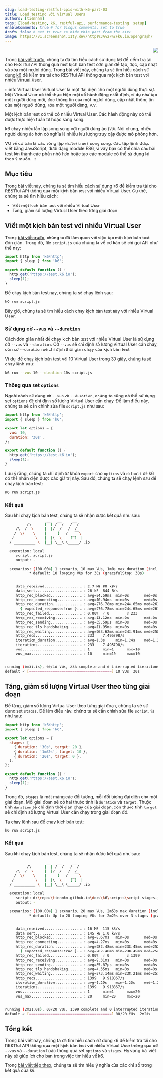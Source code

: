 ```yaml
---
slug: load-testing-restful-apis-with-k6-part-03
title: Load testing với Virtual Users
authors: [tiennhm]
tags: [load-testing, k6, restful-api, performance-testing, setup]
enableComments: true # for Gisqus comments, set to true
draft: false # set to true to hide this post from the site
image: https://v1.screenshot.11ty.dev/https%3A%2F%2Fk6.io/opengraph/
---
```


<p align="right">
    <img src="https://api.visitorbadge.io/api/visitors?path=https%3A%2F%2Ftiennhm.github.io%2Fblog%2Fload-testing-restful-apis-with-k6-part-03&label=⚪Views&labelColor=%2337d67a&countColor=%23555555&style=flat&labelStyle=upper" loading='lazy' decoding='async'/>
</p>

Trong [bài viết trước](./part-02.md), chúng ta đã tìm hiểu cách sử dụng k6 để kiểm tra tải cho RESTful API thông qua một kịch bản test đơn giản để tạo, đọc, cập nhật và xóa một người dùng. Trong bài viết này, chúng ta sẽ tìm hiểu cách sử dụng [k6](https://k6.io) để kiểm tra tải cho RESTful API thông qua một kịch bản test với nhiều [Virtual User](https://k6.io/docs/misc/glossary/#virtual-user).

<!--truncate-->

:::info Virtual User
Virtual User là một đại diện cho một người dùng thực sự. Một Virtual User có thể thực hiện một số hành động nhất định, ví dụ như tạo một người dùng mới, đọc thông tin của một người dùng, cập nhật thông tin của một người dùng, xóa một người dùng, v.v.

Một kịch bản test có thể có nhiều Virtual User. Các hành động này có thể được thực hiện tuần tự hoặc song song.

k6 chạy nhiều lần lặp song song với người dùng ảo (`VU`). Nói chung, nhiều người dùng ảo hơn có nghĩa là nhiều lưu lượng truy cập được mô phỏng hơn.

VU về cơ bản là các vòng lặp `while(true)` song song. Các tập lệnh được viết bằng JavaScript, dưới dạng module ES6, vì vậy bạn có thể chia các bài test lớn thành các phần nhỏ hơn hoặc tạo các module có thể sử dụng lại theo ý muốn.
:::

## Mục tiêu

Trong bài viết này, chúng ta sẽ tìm hiểu cách sử dụng k6 để kiểm tra tải cho RESTful API thông qua một kịch bản test với nhiều Virtual User. Cụ thể, chúng ta sẽ tìm hiểu cách:

- Viết một kịch bản test với nhiều Virtual User
- Tăng, giảm số lượng Virtual User theo từng giai đoạn

## Viết một kịch bản test với nhiều Virtual User

Trong [bài viết trước](./part-02.md), chúng ta đã làm quen với việc tạo một kịch bản test đơn giản. Trong đó, file `script.js` của chúng ta về cơ bản sẽ chỉ gọi API như thế này:

```js
import http from 'k6/http';
import { sleep } from 'k6';

export default function () {
  http.get('https://test.k6.io');
  sleep(1);
}
```

Để chạy kịch bản test này, chúng ta sẽ chạy lệnh sau:

```sh
k6 run script.js
```

Bây giờ, chúng ta sẽ tìm hiểu cách chạy kịch bản test này với nhiều Virtual User.

### Sử dụng cờ `--vus` và `--duration`

Cách đơn giản nhất để chạy kịch bản test với nhiều Virtual User là sử dụng cờ `--vus` và `--duration`. Cờ `--vus` sẽ chỉ định số lượng Virtual User cần chạy, còn cờ `--duration` sẽ chỉ định thời gian chạy của kịch bản test.

Ví dụ, để chạy kịch bản test với 10 Virtual User trong 30 giây, chúng ta sẽ chạy lệnh sau:

```sh
k6 run --vus 10 --duration 30s script.js
```

### Thông qua set `options`

Ngoài cách sử dụng cờ `--vus` và `--duration`, chúng ta cũng có thể sử dụng set `options` để chỉ định số lượng Virtual User cần chạy. Để làm điều này, chúng ta sẽ cần chỉnh sửa file `script.js` như sau:

```js
import http from 'k6/http';
import { sleep } from 'k6';

export let options = {
  vus: 10,
  duration: '30s',
};

export default function () {
  http.get('https://test.k6.io');
  sleep(1);
}
```

Lưu ý rằng, chúng ta chỉ định từ khóa `export` cho `options` và `default` để k6 có thể nhận diện được các giá trị này. Sau đó, chúng ta sẽ chạy lệnh sau để chạy kịch bản test:

```sh
k6 run script.js
```

### Kết quả

Sau khi chạy kịch bản test, chúng ta sẽ nhận được kết quả như sau:

```bash
          /\      |‾‾| /‾‾/   /‾‾/
     /\  /  \     |  |/  /   /  /
    /  \/    \    |     (   /   ‾‾\
   /          \   |  |\  \ |  (‾)  |
  / __________ \  |__| \__\ \_____/ .io

  execution: local
     script: script.js
     output: -

  scenarios: (100.00%) 1 scenario, 10 max VUs, 1m0s max duration (incl. graceful stop):
           * default: 10 looping VUs for 30s (gracefulStop: 30s)


     data_received..................: 2.7 MB 88 kB/s
     data_sent......................: 26 kB  844 B/s
     http_req_blocked...............: avg=24.59ms  min=0s       med=0s       max=575.19ms p(90)=0s       p(95)=135.71µs       
     http_req_connecting............: avg=10.94ms  min=0s       med=0s       max=260.2ms  p(90)=0s       p(95)=0s
     http_req_duration..............: avg=276.78ms min=244.65ms med=261.01ms max=574.14ms p(90)=279.08ms p(95)=506.76ms       
       { expected_response:true }...: avg=276.78ms min=244.65ms med=261.01ms max=574.14ms p(90)=279.08ms p(95)=506.76ms       
     http_req_failed................: 0.00%  ✓ 0        ✗ 233
     http_req_receiving.............: avg=13.12ms  min=0s       med=0s       max=261.03ms p(90)=977.48µs p(95)=98.09ms        
     http_req_sending...............: avg=35.59µs  min=0s       med=0s       max=1.41ms   p(90)=0s       p(95)=0s
     http_req_tls_handshaking.......: avg=11.95ms  min=0s       med=0s       max=284.05ms p(90)=0s       p(95)=0s
     http_req_waiting...............: avg=263.62ms min=243.91ms med=258.58ms max=573.54ms p(90)=267.65ms p(95)=277.49ms       
     http_reqs......................: 233    7.495798/s
     iteration_duration.............: avg=1.3s     min=1.24s    med=1.26s    max=1.87s    p(90)=1.5s     p(95)=1.53s
     iterations.....................: 233    7.495798/s
     vus............................: 1      min=1      max=10
     vus_max........................: 10     min=10     max=10


running (0m31.1s), 00/10 VUs, 233 complete and 0 interrupted iterations
default ✓ [======================================] 10 VUs  30s
```

## Tăng, giảm số lượng Virtual User theo từng giai đoạn

Để tăng, giảm số lượng Virtual User theo từng giai đoạn, chúng ta sẽ sử dụng set `stages`. Để làm điều này, chúng ta sẽ cần chỉnh sửa file `script.js` như sau:

```js
import http from 'k6/http';
import { sleep } from 'k6';

export let options = {
  stages: [
    { duration: '30s', target: 20 },
    { duration: '1m30s', target: 10 },
    { duration: '20s', target: 0 },
  ],
};

export default function () {
  http.get('https://test.k6.io');
  sleep(1);
}
```

Trong đó, `stages` là một mảng các đối tượng, mỗi đối tượng đại diện cho một giai đoạn. Mỗi giai đoạn sẽ có hai thuộc tính là `duration` và `target`. Thuộc tính `duration` sẽ chỉ định thời gian chạy của giai đoạn, còn thuộc tính `target` sẽ chỉ định số lượng Virtual User cần chạy trong giai đoạn đó.

Ta chạy lệnh sau để chạy kịch bản test:

```sh
k6 run script.js
```

### Kết quả

Sau khi chạy kịch bản test, chúng ta sẽ nhận được kết quả như sau:

```bash

          /\      |‾‾| /‾‾/   /‾‾/
     /\  /  \     |  |/  /   /  /
    /  \/    \    |     (   /   ‾‾\
   /          \   |  |\  \ |  (‾)  |
  / __________ \  |__| \__\ \_____/ .io

  execution: local
     script: d:\repos\tiennhm.github.io\docs\k6\scripts\script-stages.js
     output: -

  scenarios: (100.00%) 1 scenario, 20 max VUs, 2m50s max duration (incl. graceful stop):
           * default: Up to 20 looping VUs for 2m20s over 3 stages (gracefulRampDown: 30s, gracefulStop: 30s)


     data_received..................: 16 MB  115 kB/s
     data_sent......................: 145 kB 1.0 kB/s
     http_req_blocked...............: avg=8.67ms   min=0s       med=0s       max=558.01ms p(90)=0s       p(95)=0s
     http_req_connecting............: avg=4.27ms   min=0s       med=0s       max=268.3ms  p(90)=0s       p(95)=0s
     http_req_duration..............: avg=282.48ms min=238.45ms med=252.07ms max=2.42s    p(90)=263.6ms  p(95)=493.22ms       
       { expected_response:true }...: avg=282.48ms min=238.45ms med=252.07ms max=2.42s    p(90)=263.6ms  p(95)=493.22ms       
     http_req_failed................: 0.00%  ✓ 0        ✗ 1399
     http_req_receiving.............: avg=9.31ms   min=0s       med=0s       max=1.5s     p(90)=1ms      p(95)=1.17ms
     http_req_sending...............: avg=35.87µs  min=0s       med=0s       max=34.26ms  p(90)=0s       p(95)=0s
     http_req_tls_handshaking.......: avg=4.35ms   min=0s       med=0s       max=280.96ms p(90)=0s       p(95)=0s
     http_req_waiting...............: avg=273.14ms min=238.21ms med=251.42ms max=2.42s    p(90)=260.29ms p(95)=268.94ms       
     http_reqs......................: 1399   9.918867/s
     iteration_duration.............: avg=1.29s    min=1.23s    med=1.26s    max=3.43s    p(90)=1.3s     p(95)=1.5s
     iterations.....................: 1399   9.918867/s
     vus............................: 1      min=1      max=20
     vus_max........................: 20     min=20     max=20


running (2m21.0s), 00/20 VUs, 1399 complete and 0 interrupted iterations
default ✓ [======================================] 00/20 VUs  2m20s
```

## Tổng kết

Trong bài viết này, chúng ta đã tìm hiểu cách sử dụng k6 để kiểm tra tải cho RESTful API thông qua một kịch bản test với nhiều Virtual User thông qua cờ `--vus` và `--duration` hoặc thông qua set `options` và `stages`. Hy vọng bài viết này sẽ giúp ích cho bạn trong việc tìm hiểu về k6.

Trong [bài viết tiếp theo](./part-04.md), chúng ta sẽ tìm hiểu ý nghĩa của các chỉ số trong kết quả của k6.
